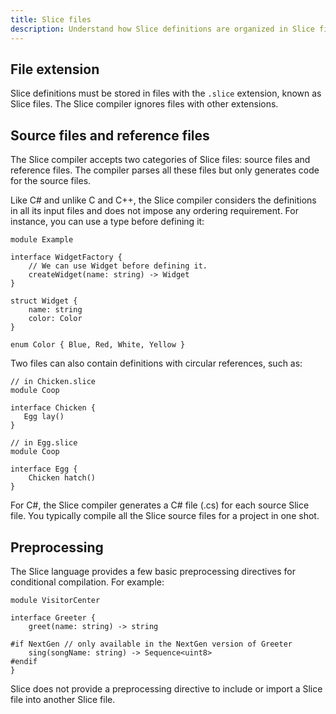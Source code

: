 ```yaml
---
title: Slice files
description: Understand how Slice definitions are organized in Slice files.
---
```


## File extension

Slice definitions must be stored in files with the `.slice` extension, known as Slice files. The Slice compiler ignores
files with other extensions.

## Source files and reference files

The Slice compiler accepts two categories of Slice files: source files and reference files. The compiler parses all
these files but only generates code for the source files.

Like C# and unlike C and C++, the Slice compiler considers the definitions in all its input files and does not impose
any ordering requirement. For instance, you can use a type before defining it:

```slice
module Example

interface WidgetFactory {
    // We can use Widget before defining it.
    createWidget(name: string) -> Widget
}

struct Widget {
    name: string
    color: Color
}

enum Color { Blue, Red, White, Yellow }
```

Two files can also contain definitions with circular references, such as:

```slice {% addMode=true %}
// in Chicken.slice
module Coop

interface Chicken {
   Egg lay()
}
```

```slice {% addMode=true %}
// in Egg.slice
module Coop

interface Egg {
    Chicken hatch()
}
```

For C#, the Slice compiler generates a C# file (.cs) for each source Slice file. You typically compile all the Slice
source files for a project in one shot.

## Preprocessing

The Slice language provides a few basic preprocessing directives for conditional compilation. For example:

```slice {% addMode=true %}
module VisitorCenter

interface Greeter {
    greet(name: string) -> string

#if NextGen // only available in the NextGen version of Greeter
    sing(songName: string) -> Sequence<uint8>
#endif
}
```

Slice does not provide a preprocessing directive to include or import a Slice file into another Slice file.
